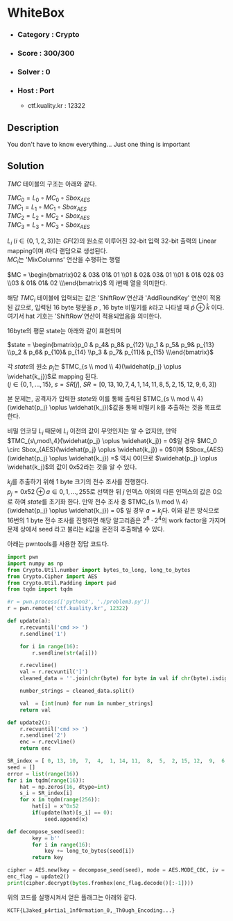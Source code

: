# WhiteBox
* ### Category : Crypto
* ### Score : 300/300
* ### Solver : 0
* ### Host : Port
  * ctf.kuality.kr : 12322  
     
   
## Description  

You don't have to know everything... Just one thing is important

## Solution   

$TMC$ 테이블의 구조는 아래와 같다.   


$TMC_0 = L_0 \circ MC_0 \circ Sbox_{AES}$   
$TMC_1 = L_1 \circ MC_1 \circ Sbox_{AES}$  
$TMC_2 = L_2 \circ MC_2 \circ Sbox_{AES}$   
$TMC_3 = L_3 \circ MC_3 \circ Sbox_{AES}$ 

   
$L_i \;(i \in \{0, 1, 2, 3\})$는 $GF(2)$의 원소로 이루어진 32-bit 입력 32-bit 출력의 Linear mapping이며 $i$마다 랜덤으로 생성된다.   
$MC_i$는 'MixColumns' 연산을 수행하는 행렬   

$MC = \begin{bmatrix}02 & 03& 01& 01 \\01 & 02& 03& 01 \\01 & 01& 02& 03 \\03 & 01& 01& 02 \\\end{bmatrix}$ 의 i번째 열을 의미한다.   

해당 $TMC_i$ 테이블에 입력되는 값은 'ShiftRow'연산과 'AddRoundKey' 연산이 적용된 값으로, 입력된 16 byte 평문을 $p$ , 16 byte 비밀키를 $k$라고 나타낼 때
$\widehat{p} \oplus \widehat{k}$ 이다. 여기서 hat 기호는 'ShiftRow'연산이 적용되었음을 의미한다.   
   
16byte의 평문 state는 아래와 같이 표현되며   

$state = \begin{bmatrix}p_0 & p_4& p_8& p_{12} \\p_1 & p_5& p_9& p_{13} \\p_2 & p_6& p_{10}& p_{14} \\p_3 & p_7& p_{11}& p_{15} \\\end{bmatrix}$   
   
   각 $state$의 원소 $p_j$는 $TMC_{s \\ mod \\ 4}(\widehat{p_j} \oplus \widehat{k_j})$로 mapping 된다.   
   $(j \in \{0, 1, ..., 15\},\ s = SR[j],\ SR = [ 0, 13, 10,  7,  4,  1, 14, 11,  8,  5,  2, 15, 12,  9,  6, 3])$   

본 문제는, 공격자가 입력한 $state$와 이를 통해 출력된 $TMC_{s \\ mod \\ 4}(\widehat{p_j} \oplus \widehat{k_j})$값을 통해 비밀키 $k$를 추출하는 것을 목표로 한다.   

비밀 인코딩 $L_i$ 때문에 $L_i$ 이전의 값이 무엇인지는 알 수 없지만, 만약 $TMC_{s\,mod\,4}(\widehat{p_j} \oplus \widehat{k_j}) = 0$일 경우 $MC_0 \circ Sbox_{AES}(\widehat{p_j} \oplus \widehat{k_j}) = 0$이며 $Sbox_{AES}(\widehat{p_j} \oplus \widehat{k_j}) =$ 역시 $0$이므로 \$\widehat{p_j} \oplus \widehat{k_j}$의 값이 0x52라는 것을 알 수 있다.   

$k_j$를 추출하기 위해 1 byte 크기의 전수 조사를 진행한다.   
$p_j = 0x52 \oplus a \in {0, 1, ... , 255}$로 선택한 뒤 $j$ 인덱스 이외의 다른 인덱스의 값은 $0$으로 하여 $state$를 초기화 한다. 만약 전수 조사 중 $TMC_{s \\ mod \\ 4}(\widehat{p_j} \oplus \widehat{k_j}) = 0$ 일 경우 $a = k_j$다. 이와 같은 방식으로 16번의 1 byte 전수 조사를 진행하면 해당 알고리즘은 $2^8 \cdot 2^4$의 work factor을 가지며 문제 상에서 seed 라고 불리는 $k$값을 온전히 추출해낼 수 있다.   
   
아래는 pwntools를 사용한 정답 코드다.   

``` python 
import pwn
import numpy as np
from Crypto.Util.number import bytes_to_long, long_to_bytes
from Crypto.Cipher import AES
from Crypto.Util.Padding import pad
from tqdm import tqdm

#r = pwn.process(['python3', './problem3.py'])
r = pwn.remote('ctf.kuality.kr', 12322)

def update(a):
    r.recvuntil('cmd >> ')
    r.sendline('1')

    for i in range(16):
        r.sendline(str(a[i]))

    r.recvline()
    val = r.recvuntil(']')
    cleaned_data = ''.join(chr(byte) for byte in val if chr(byte).isdigit() or chr(byte) in '- \n')

    number_strings = cleaned_data.split()

    val  = [int(num) for num in number_strings]
    return val

def update2():
    r.recvuntil('cmd >> ')
    r.sendline('2')
    enc = r.recvline()
    return enc

SR_index = [ 0, 13, 10,  7,  4,  1, 14, 11,  8,  5,  2, 15, 12,  9,  6, 3]
seed = []
error = list(range(16))
for i in tqdm(range(16)):
    hat = np.zeros(16, dtype=int)
    s_i = SR_index[i]
    for x in tqdm(range(256)):
        hat[i] = x^0x52
        if(update(hat)[s_i] == 0):
            seed.append(x)

def decompose_seed(seed):
        key = b''
        for i in range(16):
            key += long_to_bytes(seed[i])
        return key

cipher = AES.new(key = decompose_seed(seed), mode = AES.MODE_CBC, iv = bytes.fromhex('00'*16))
enc_flag = update2()
print(cipher.decrypt(bytes.fromhex(enc_flag.decode()[:-1])))
```
위의 코드를 실행시켜서 얻은 플래그는 아래와 같다.   
```
KCTF{L3aked_p4rtia1_1nf0rmation_0,_Th0ugh_Encoding...}
```
  
  
